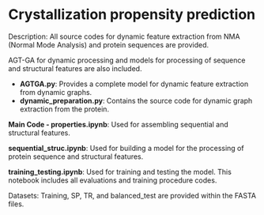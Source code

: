 # Crystallization propensity prediction 
Description:
All source codes for dynamic feature extraction from NMA (Normal Mode Analysis) and protein sequences are provided.

AGT-GA for dynamic processing and models for processing of sequence and structural features are also included.

- **AGTGA.py**: Provides a complete model for dynamic feature extraction from dynamic graphs.
- **dynamic_preparation.py**: Contains the source code for dynamic graph extraction from the protein.

**Main Code - properties.ipynb**: Used for assembling sequential and structural features.

**sequential_struc.ipynb**: Used for building a model for the processing of protein sequence and structural features.

**training_testing.ipynb**: Used for training and testing the model. This notebook includes all evaluations and training procedure codes.

Datasets:
Training, SP, TR, and balanced_test are provided within the FASTA files.


